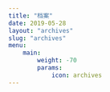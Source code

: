 ```yaml
---
title: "档案"
date: 2019-05-28
layout: "archives"
slug: "archives"
menu:
    main:
        weight: -70
        params: 
            icon: archives
---
```




